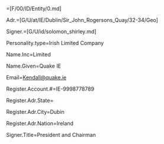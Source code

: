 =[F/00/ID/Entity/0.md]

Adr.=[G/U/at/IE/Dublin/Sir_John_Rogersons_Quay/32-34/Geo]

Signer.=[G/U/id/solomon_shirley.md]

Personality.type=Irish Limited Company

Name.Inc=Limited

Name.Given=Quake IE

Email=Kendall@quake.ie

Register.Account.#=IE-9998778789

Register.Adr.State=</i>

Register.Adr.City=Dubin

Register.Adr.Nation=Ireland

Signer.Title=President and Chairman